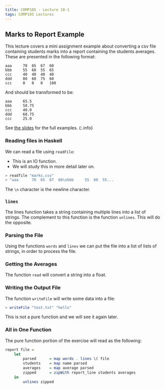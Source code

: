 ```yaml
---
title: COMP105 - Lecture 18-1
tags: COMP105 Lectures
---
```

## Marks to Report Example
This lecture covers a mini assignment example about converting a csv file containing students marks into a report containing the students averages. These are presented in the following format:

```
aaa		70	65	67	60
bbb		55	60	55	65
ccc		40	40	40	40
ddd		80	60	75	60
ccc		0	0	0	100
```

And should be transformed to be:

```
aaa		65.5
bbb		58.75
ccc		40.0
ddd		68.75
ccc		25.0
```

See [the slides]({{site.baseurl}}/assets/COMP105/Lectures/2020-11-19-1.pdf) for the full examples.
{:.info}

### Reading files in Haskell
We can read a file using `readFile`:

* This is an IO function.
* We will study this in more detail later on.

```haskell
> readfile "marks.csv"
> "aaa		70	65	67	60\nbbb		55	60	55...
```

The `\n` character is the newline character.

### `lines`
The lines function takes a string containing multiple lines into a list of strings. The complement to this function is the function `unlines`. This will do the opposite.

### Parsing the File
Using the functions `words` and `lines` we can put the file into a list of lists of strings, in order to process the file.

### Getting the Averages
The function `read` will convert a string into a float.

### Writing the Output File
The function `writeFile` will write some data into a file:

```haskell
> writeFile "test.txt" "hello"
```

This is not a pure function and we will see it again later.

### All in One Function
The pure function portion of the exercise will read as the following:

```haskell
report file = 
	let
		parsed		= map words . lines \( file
		students	= map name parsed
		averages	= map average parsed
		zipped		= zipWith report_line students averages
	in
		unlines zipped
```
